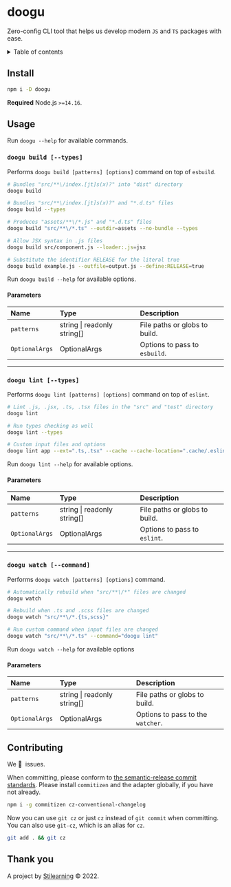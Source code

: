 # doogu

Zero-config CLI tool that helps us develop modern `JS` and `TS` packages with ease.

<details>
<summary>Table of contents</summary>

- [Install](#install)
- [Usage](#usage)
  - [`doogu build [--types]`](#doogu-build---types)
  - [`doogu lint [--types]`](#doogu-lint---types)
  - [`doogu watch [--command]`](#doogu-watch---command)
- [Contributing](#contributing)
- [Thank you](#thank-you)
</details>

## Install

```bash
npm i -D doogu
```

**Required** Node.js `>=14.16`.

## Usage

Run `doogu --help` for available commands.

### `doogu build [--types]`

Performs `doogu build [patterns] [options]` command on top of `esbuild`.

```bash
# Bundles "src/**\/index.[jt]s(x)?" into "dist" directory
doogu build

# Bundles "src/**\/index.[jt]s(x)?" and "*.d.ts" files
doogu build --types

# Produces "assets/**\/*.js" and "*.d.ts" files
doogu build "src/**\/*.ts" --outdir=assets --no-bundle --types

# Allow JSX syntax in .js files
doogu build src/component.js --loader:.js=jsx

# Substitute the identifier RELEASE for the literal true
doogu build example.js --outfile=output.js --define:RELEASE=true
```

Run `doogu build --help` for available options.

#### Parameters

| Name           | Type                        | Description                   |
| :------------- | :-------------------------- | :---------------------------- |
| `patterns`     | string \| readonly string[] | File paths or globs to build. |
| `OptionalArgs` | OptionalArgs                | Options to pass to `esbuild`. |

---

### `doogu lint [--types]`

Performs `doogu lint [patterns] [options]` command on top of `eslint`.

```bash
# Lint .js, .jsx, .ts, .tsx files in the "src" and "test" directory
doogu lint

# Run types checking as well
doogu lint --types

# Custom input files and options
doogu lint app --ext=".ts,.tsx" --cache --cache-location=".cache/.eslintcache"
```

Run `doogu lint --help` for available options.

#### Parameters

| Name           | Type                        | Description                   |
| :------------- | :-------------------------- | :---------------------------- |
| `patterns`     | string \| readonly string[] | File paths or globs to build. |
| `OptionalArgs` | OptionalArgs                | Options to pass to `eslint`.  |

---

### `doogu watch [--command]`

Performs `doogu watch [patterns] [options]` command.

```bash
# Automatically rebuild when "src/**\/*" files are changed
doogu watch

# Rebuild when .ts and .scss files are changed
doogu watch "src/**\/*.{ts,scss}"

# Run custom command when input files are changed
doogu watch "src/**\/*.ts" --command="doogu lint"
```

Run `doogu watch --help` for available options

#### Parameters

| Name           | Type                        | Description                       |
| :------------- | :-------------------------- | :-------------------------------- |
| `patterns`     | string \| readonly string[] | File paths or globs to build.     |
| `OptionalArgs` | OptionalArgs                | Options to pass to the `watcher`. |

## Contributing

We 💛&nbsp; issues.

When committing, please conform to [the semantic-release commit standards](https://www.conventionalcommits.org/). Please install `commitizen` and the adapter globally, if you have not already.

```bash
npm i -g commitizen cz-conventional-changelog
```

Now you can use `git cz` or just `cz` instead of `git commit` when committing. You can also use `git-cz`, which is an alias for `cz`.

```bash
git add . && git cz
```

## Thank you

A project by [Stilearning](https://stilearning.com) &copy; 2022.
